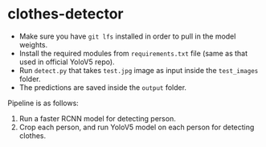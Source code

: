 # clothes-detector

* Make sure you have `git lfs` installed in order to pull in the model weights.
* Install the required modules from `requirements.txt` file (same as that used in official YoloV5 repo).
* Run `detect.py` that takes `test.jpg` image as input inside the `test_images` folder.
* The predictions are saved inside the `output` folder.

Pipeline is as follows:
1. Run a faster RCNN model for detecting person.
2. Crop each person, and run YoloV5 model on each person for detecting clothes.
